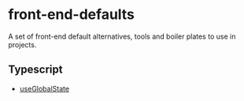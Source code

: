 # front-end-defaults

A set of front-end default alternatives, tools and boiler plates to use in projects.

## Typescript

- [useGlobalState](./Typescript//useGlobalState/)
